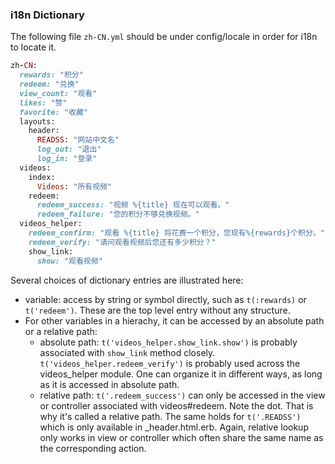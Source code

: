 ### i18n Dictionary
The following file `zh-CN.yml` should be under config/locale in order for i18n to locate it.
```ruby
zh-CN:
  rewards: "积分"
  redeem: "兑换"
  view_count: "观看"
  likes: "赞"
  favorite: "收藏"
  layouts:
    header:
      READSS: "网站中文名"    
      log_out: "退出"
      log_in: "登录"
  videos:
    index:
      Videos: "所有视频"
    redeem:
      redeem_success: "视频 %{title} 现在可以观看。"
      redeem_failure: "您的积分不够兑换视频。"
  videos_helper:
    redeem_confirm: "观看 %{title} 将花费一个积分，您现有%{rewards}个积分。"
    redeem_verify: "请问观看视频后您还有多少积分？"
    show_link:
      show: "观看视频"
```
Several choices of dictionary entries are illustrated here:
* variable: access by string or symbol directly, such as `t(:rewards)` or `t('redeem')`. These are the top level entry without any structure.
* For other variables in a hierachy, it can be accessed by an absolute path or a relative path:
  * absolute path: `t('videos_helper.show_link.show')` is probably associated with `show_link` method closely. `t('videos_helper.redeem_verify')`
                   is probably used across the videos_helper module. One can organize it in different ways, as long as it is accessed in absolute
                   path.
  * relative path: `t('.redeem_success')` can only be accessed in the view or controller associated with videos#redeem. Note the dot. That 
                  is why it's called a relative path. The same holds for `t('.READSS')` which is only available in _header.html.erb. Again,
                  relative lookup only works in view or controller which often share the same name as the corresponding action.
